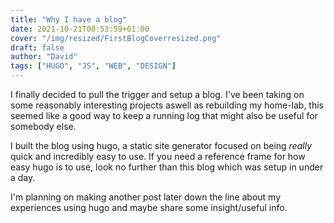```yaml
---
title: "Why I have a blog"
date: 2021-10-21T00:53:59+01:00
cover: "/img/resized/FirstBlogCoverresized.png"
draft: false
author: "David"
tags: ["HUGO", "JS", "WEB", "DESIGN"]
---
```



I finally decided to pull the trigger and setup a blog. I've been taking on some reasonably interesting projects aswell as rebuilding my home-lab, this seemed like a good way to keep a running log that might also be useful for somebody else.

I built the blog using hugo, a static site generator focused on being *really* quick and incredibly easy to use. If you need a reference frame for how easy hugo is to use, look no further than this blog which was setup in under a day.

I'm planning on making another post later down the line about my experiences using hugo and maybe share some insight/useful info.